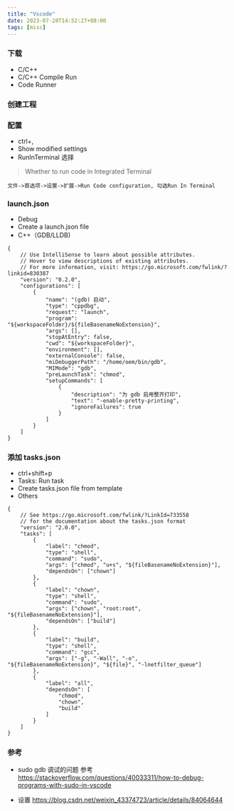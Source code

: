 ```yaml
---
title: "Vscode"
date: 2023-07-28T14:52:27+08:00
tags: [misc]
---
```



### 下载
- C/C++
- C/C++ Compile Run
- Code Runner

### 创建工程

### 配置
- ctrl+,
- Show modified settings
- RunInTerminal 选择
> Whether to run code in Integrated Terminal
```
文件->首选项->设置->扩展->Run Code configuration, 勾选Run In Terminal
```

### launch.json
- Debug
- Create a launch.json file
- C++（GDB/LLDB)
```
{
    // Use IntelliSense to learn about possible attributes.
    // Hover to view descriptions of existing attributes.
    // For more information, visit: https://go.microsoft.com/fwlink/?linkid=830387
    "version": "0.2.0",
    "configurations": [
        {
            "name": "(gdb) 启动",
            "type": "cppdbg",
            "request": "launch",
            "program": "${workspaceFolder}/${fileBasenameNoExtension}",
            "args": [],
            "stopAtEntry": false,
            "cwd": "${workspaceFolder}",
            "environment": [],
            "externalConsole": false,
            "miDebuggerPath": "/home/oem/bin/gdb",
            "MIMode": "gdb",
            "preLaunchTask": "chmod",
            "setupCommands": [
                {
                    "description": "为 gdb 启用整齐打印",
                    "text": "-enable-pretty-printing",
                    "ignoreFailures": true
                }
            ]
        }
    ]
}
```

### 添加 tasks.json
- ctrl+shift+p
- Tasks: Run task
- Create tasks.json file from template
- Others

```
{
    // See https://go.microsoft.com/fwlink/?LinkId=733558
    // for the documentation about the tasks.json format
    "version": "2.0.0",
    "tasks": [
        {
            "label": "chmod",
            "type": "shell",
            "command": "sudo",
            "args": ["chmod", "u+s", "${fileBasenameNoExtension}"],
            "dependsOn": ["chown"]
        },
        {
            "label": "chown",
            "type": "shell",
            "command": "sudo",
            "args": ["chown", "root:root", "${fileBasenameNoExtension}"],
            "dependsOn": ["build"]
        },
        {
            "label": "build",
            "type": "shell",
            "command": "gcc",
            "args": ["-g", "-Wall", "-o", "${fileBasenameNoExtension}", "${file}", "-lnetfilter_queue"]
        },
        {
            "label": "all",
            "dependsOn": [
                "chmod",
                "chown",
                "build"
            ]
        }
    ]
}
```

### 参考
- sudo gdb 调试的问题
参考
https://stackoverflow.com/questions/40033311/how-to-debug-programs-with-sudo-in-vscode

- 设置
https://blog.csdn.net/weixin_43374723/article/details/84064644

